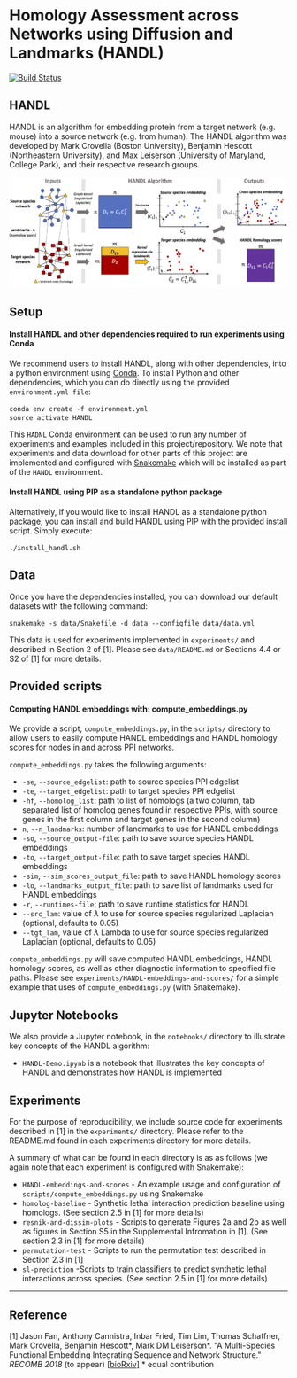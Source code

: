 # Homology Assessment across Networks using Diffusion and Landmarks (HANDL)

[![Build Status](https://travis-ci.org/lrgr/HANDL.svg?branch=master)](https://travis-ci.org/lrgr/HANDL)

## HANDL

HANDL is an algorithm for embedding protein from a target network (e.g. mouse) into a source network (e.g. from human). The HANDL algorithm was developed by Mark Crovella (Boston University), Benjamin Hescott (Northeastern University), and Max Leiserson (University of Maryland, College Park), and their respective research groups.

![HANDL method](notebooks/figures/handl-methods.png)

## Setup

#### Install HANDL and other dependencies required to run experiments using Conda

We recommend users to install HANDL, along with other dependencies, into a python environment using [Conda](https://conda.io/miniconda.html). To install Python and other dependencies, which you can do directly using the provided `environment.yml file`:

    conda env create -f environment.yml
    source activate HANDL

This `HADNL` Conda environment can be used to run any number of experiments and examples included in this project/repository. We note that experiments and data download for other parts of this project are implemented and configured with [Snakemake](http://snakemake.readthedocs.io/en/stable/) which will be installed as part of the `HANDL` environment.

#### Install HANDL using PIP as a standalone python package
Alternatively, if you would like to install HANDL as a standalone python package, you can install and build HANDL using PIP with the provided install script. Simply execute:

    ./install_handl.sh

## Data

Once you have the dependencies installed, you can download our default datasets with the following command:

    snakemake -s data/Snakefile -d data --configfile data/data.yml

This data is used for experiments implemented in `experiments/` and described in Section 2 of [1]. Please see `data/README.md` or Sections 4.4 or S2 of [1] for more details.

## Provided scripts

#### Computing HANDL embeddings with: compute_embeddings.py
We provide a script, `compute_embeddings.py`, in the `scripts/` directory to allow users to easily compute HANDL embeddings and HANDL homology scores for nodes in and across PPI networks.

`compute_embeddings.py` takes the following arguments:

* `-se`, `--source_edgelist`: path to source species PPI edgelist
* `-te`, `--target_edgelist`: path to target species PPI edgelist 
* `-hf`, `--homolog_list`: path to list of homologs (a two column, tab separated list of homolog genes found in respective PPIs, with source genes in the first column and target genes in the second column)
*  `n`, `--n_landmarks`: number of landmarks to use for HANDL embeddings
* `-so`, `--source_output-file`: path to save source species HANDL embeddings
* `-to`, `--target_output-file`: path to save target species HANDL embeddings
* `-sim`, `--sim_scores_output_file`: path to save HANDL homology scores
* `-lo`, `--landmarks_output_file`: path to save list of landmarks used for HANDL embeddings
* `-r`, `--runtimes-file`:  path to save runtime statistics for HANDL
* `--src_lam`: value of $\lambda$ to use for source species regularized Laplacian (optional, defaults to 0.05)
* `--tgt_lam`, value of $\lambda$ Lambda to use for source species regularized Laplacian (optional, defaults to 0.05)

`compute_embeddings.py` will save computed HANDL embeddings, HANDL homology scores, as well as other diagnostic information to specified file paths. Please see `experiments/HANDL-embeddings-and-scores/` for  a simple example that uses of `compute_embeddings.py` (with Snakemake).

## Jupyter Notebooks

We also provide a Jupyter notebook, in the `notebooks/` directory to illustrate key concepts of the HANDL algorithm:

* `HANDL-Demo.ipynb` is a notebook that illustrates the key concepts of HANDL and demonstrates how HANDL is implemented

## Experiments

For the purpose of reproducibility,  we include source code for experiments described in [1] in the `experiments/` directory. Please refer to the README.md found in each experiments directory for more details. 

A summary of what can be found in each directory is as as follows (we again note that each experiment is configured with Snakemake):
* `HANDL-embeddings-and-scores` - An example usage and configuration of `scripts/compute_embeddings.py` using Snakemake
* `homolog-baseline` - Synthetic lethal interaction prediction baseline using homologs. (See section 2.5 in [1] for more details)
* `resnik-and-dissim-plots` - Scripts to generate Figures 2a and 2b as well as figures in Section S5 in the Supplemental Infromation in [1]. (See section 2.3 in [1] for more details)
* `permutation-test` - Scripts to run the permutation test described in Section 2.3 in [1]
* `sl-prediction` -Scripts to train classifiers to predict synthetic lethal interactions across species. (See section 2.5 in [1] for more details)

-----

## Reference

[1] Jason Fan, Anthony Cannistra, Inbar Fried, Tim Lim, Thomas Schaffner, Mark Crovella, Benjamin Hescott*, Mark DM Leiserson*. "A Multi-Species Functional Embedding Integrating Sequence and Network Structure." _RECOMB 2018_ (to appear) [[bioRxiv]](https://www.biorxiv.org/content/early/2018/03/30/229211) * equal contribution
